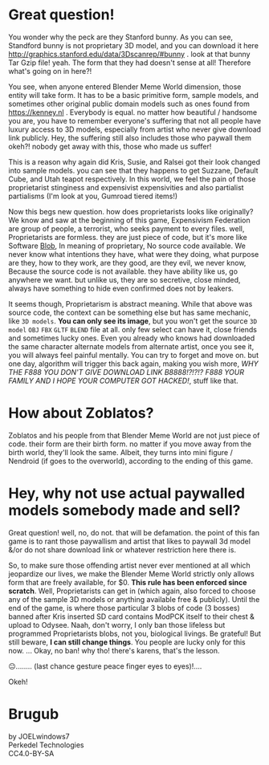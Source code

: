 # Great question!
You wonder why the peck are they Stanford bunny. As you can see, Standford bunny is not proprietary 3D model, and you can download it here http://graphics.stanford.edu/data/3Dscanrep/#bunny . look at that bunny Tar Gzip file! yeah. The form that they had doesn't sense at all! Therefore what's going on in here?!

You see, when anyone entered Blender Meme World dimension, those entity will take form. It has to be a basic primitive form, sample models, and sometimes other original public domain models such as ones found from https://kenney.nl . Everybody is equal. no matter how beautiful / handsome you are, you have to remember everyone's suffering that not all people have luxury access to 3D models, especially from artist who never give download link publicly. Hey, the suffering still also includes those who paywall them okeh?! nobody get away with this, those who made us suffer!

This is a reason why again did Kris, Susie, and Ralsei got their look changed into sample models. you can see that they happens to get Suzzane, Default Cube, and Utah teapot respectively. In this world, we feel the pain of those proprietarist stinginess and expensivist expensivities and also partialist partialisms (I'm look at you, Gumroad tiered items!)

Now this begs new question. how does proprietarists looks like originally? We know and saw at the beginning of this game, Expensivism Federation are group of people, a terrorist, who seeks payment to every files. well, Proprietarists are formless. they are just piece of code, but it's more like Software [Blob](https://puri.sm/learn/blobs/ ), In meaning of proprietary, No source code available. We never know what intentions they have, what were they doing, what purpose are they, how to they work, are they good, are they evil, we never know, Because the source code is not available. they have ability like us, go anywhere we want. but unlike us, they are so secretive, close minded, always have something to hide even confirmed does not by leakers.

It seems though, Proprietarism is abstract meaning. While that above was source code, the context can be something else but has same mechanic, like `3D models`. **You can only see its image**, but you won't get the source `3D model` `OBJ` `FBX` `GLTF` `BLEND` file at all. only few select can have it, close friends and sometimes lucky ones. Even you already who knows had downloaded the same character alternate models from alternate artist, once you see it, you will always feel painful mentally. You can try to forget and move on. but one day, algorithm will trigger this back again, making you wish more, *WHY THE F888 YOU DON'T GIVE DOWNLOAD LINK B8888!?!?!? F888 YOUR FAMILY AND I HOPE YOUR COMPUTER GOT HACKED!*, stuff like that.

# How about Zoblatos?
Zoblatos and his people from that Blender Meme World are not just piece of code. their form are their birth form. no matter if you move away from the birth world, they'll look the same. Albeit, they turns into mini figure / Nendroid (if goes to the overworld), according to the ending of this game.

# Hey, why not use actual paywalled models somebody made and sell?
Great question! well, no, do not. that will be defamation. the point of this fan game is to rant those paywallism and artist that likes to paywall 3d model &/or do not share download link or whatever restriction here there is.

So, to make sure those offending artist never ever mentioned at all which jeopardize our lives, we make the Blender Meme World strictly only allows form that are freely available, for $0. **This rule has been enforced since scratch**. Well, Proprietarists can get in (which again, also forced to choose any of the sample 3D models or anything available free & publicly). Until the end of the game, is where those particular 3 blobs of code (3 bosses) banned after Kris inserted SD card contains ModPCK itself to their chest & upload to Odysee. Naah, don't worry, I only ban those lifeless but programmed Proprietarists blobs, not you, biological livings. Be grateful! But still beware, **I can still change things**. You people are lucky only for this now. ... Okay, no ban! why tho! there's karens, that's the lesson. 

😐........ (last chance gesture peace finger eyes to eyes)!....

Okeh!

# Brugub
by JOELwindows7  
Perkedel Technologies  
CC4.0-BY-SA 